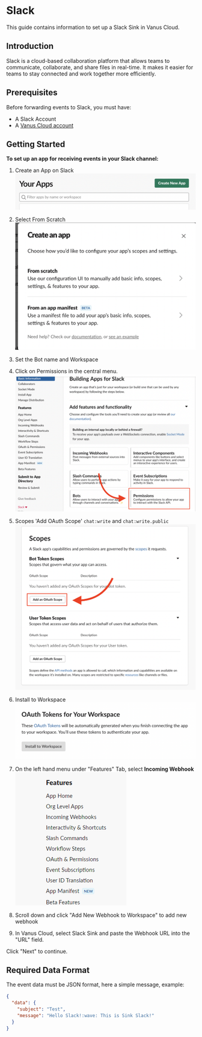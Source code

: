 # Slack

This guide contains information to set up a Slack Sink in Vanus Cloud.

## Introduction

Slack is a cloud-based collaboration platform that allows teams to communicate, collaborate, and share files in real-time. It makes it easier for teams to stay connected and work together more efficiently.

## Prerequisites

Before forwarding events to Slack, you must have:

- A Slack Account
- A [Vanus Cloud account](https://cloud.vanus.ai)

## Getting Started

**To set up an app for receiving events in your Slack channel:**

1. Create an App on Slack
   ![](images/slack-createapp.png)

2. Select From Scratch
   ![](images/slack-selectfromscratch.png)

3. Set the Bot name and Workspace

4. Click on Permissions in the central menu.
   ![](images/slack-clickperm.png)

5. Scopes 'Add OAuth Scope' `chat:write` and `chat:write.public`
   ![](images/slack-setperm.png)

6. Install to Workspace
   ![](images/slack-installworkspace.png)

7. On the left hand menu under "Features" Tab, select **Incoming Webhook**
   ![](images/slack-webhook.png)

8. Scroll down and click "Add New Webhook to Workspace" to add new webhook

9. In Vanus Cloud, select Slack Sink and paste the Webhook URL into the "URL" field.

Click "Next" to continue.

## Required Data Format

The event data must be JSON format, here a simple message, example:

```json
{
  "data": {
    "subject": "Test",
    "message": "Hello Slack!:wave: This is Sink Slack!"
  }
}
```
